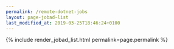 ```yaml
---
permalink: /remote-dotnet-jobs
layout: page-jobad-list
last_modified_at: 2019-03-25T18:46:24+0100
---
```

{% include render_jobad_list.html permalink=page.permalink %}
